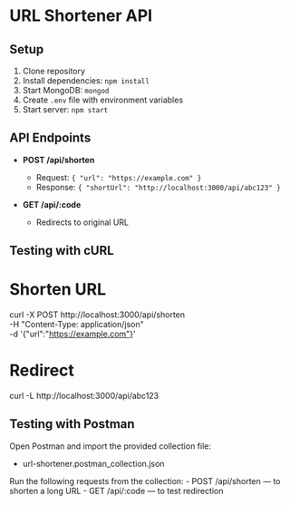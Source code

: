 # URL Shortener API

## Setup
1. Clone repository
2. Install dependencies: `npm install`
3. Start MongoDB: `mongod`
4. Create `.env` file with environment variables
5. Start server: `npm start`

## API Endpoints
- **POST /api/shorten**
  - Request: `{ "url": "https://example.com" }`
  - Response: `{ "shortUrl": "http://localhost:3000/api/abc123" }`

- **GET /api/:code**
  - Redirects to original URL

## Testing with cURL
# Shorten URL
curl -X POST http://localhost:3000/api/shorten \
  -H "Content-Type: application/json" \
  -d '{"url":"https://example.com"}'

# Redirect
curl -L http://localhost:3000/api/abc123

## Testing with Postman
Open Postman and import the provided collection file:
  - url-shortener.postman_collection.json

Run the following requests from the collection:
    - POST /api/shorten — to shorten a long URL
    - GET /api/:code — to test redirection
